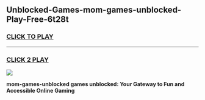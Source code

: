 
## Unblocked-Games-mom-games-unblocked-Play-Free-6t28t
<h3>
<a href="https://premium76.site?title=mom-games-unblocked&ref=23A">CLICK TO PLAY</a></h3>
<hr>

<h3>
<a href="https://premium76.site?title=mom-games-unblocked&ref=23A">CLICK 2 PLAY</a>
  
</h3>

<a href="https://premium76.site?title=mom-games-unblocked&ref=23A"><img src="https://clearcache.store/games.png"></a>


**mom-games-unblocked games unblocked: Your Gateway to Fun and Accessible Online Gaming**
